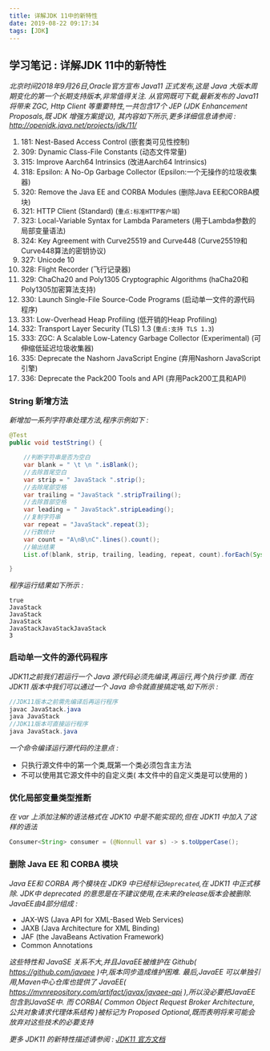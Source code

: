 ```yaml
---
title: 详解JDK 11中的新特性
date: 2019-08-22 09:17:34
tags: [JDK]
---
```


## 学习笔记 : 详解JDK 11中的新特性
*北京时间2018年9月26日,Oracle官方宣布 Java11 正式发布,这是 Java 大版本周期变化的第一个长期支持版本,非常值得关注. 从官网既可下载,最新发布的 Java11 将带来 ZGC, Http Client 等重要特性,一共包含17个 JEP (JDK Enhancement Proposals,既 JDK 增强方案提议), 其内容如下所示,更多详细信息请参阅 : http://openjdk.java.net/projects/jdk/11/*

1. 181: Nest-Based Access Control (嵌套类可见性控制)
2. 309: Dynamic Class-File Constants (动态文件常量)
3. 315: Improve Aarch64 Intrinsics (改进Aarch64 Intrinsics)
4. 318: Epsilon: A No-Op Garbage Collector (Epsilon:一个无操作的垃圾收集器)
5. 320: Remove the Java EE and CORBA Modules (删除Java EE和CORBA模块)
6. 321: HTTP Client (Standard) (`重点:标准HTTP客户端`)
7. 323: Local-Variable Syntax for Lambda Parameters (用于Lambda参数的局部变量语法)
8. 324: Key Agreement with Curve25519 and Curve448 (Curve25519和Curve448算法的密钥协议)
9. 327: Unicode 10
10. 328: Flight Recorder (飞行记录器)
11. 329: ChaCha20 and Poly1305 Cryptographic Algorithms (haCha20和Poly1305加密算法支持)
12. 330: Launch Single-File Source-Code Programs (启动单一文件的源代码程序)
13. 331: Low-Overhead Heap Profiling (低开销的Heap Profiling)
14. 332: Transport Layer Security (TLS) 1.3 (`重点:支持 TLS 1.3`)
15. 333: ZGC: A Scalable Low-Latency Garbage Collector (Experimental) (可伸缩低延迟垃圾收集器)
16. 335: Deprecate the Nashorn JavaScript Engine (弃用Nashorn JavaScript引擎)
17. 336: Deprecate the Pack200 Tools and API (弃用Pack200工具和API)


### String 新增方法
*新增加一系列字符串处理方法,程序示例如下 :*
```java
@Test
public void testString() {

    //判断字符串是否为空白
    var blank = " \t \n ".isBlank();
    //去除首尾空白
    var strip = " JavaStack ".strip();
    //去除尾部空格
    var trailing = "JavaStack ".stripTrailing();
    //去除首部空格
    var leading = " JavaStack".stripLeading();
    //复制字符串
    var repeat = "JavaStack".repeat(3);
    //行数统计
    var count = "A\nB\nC".lines().count();
    //输出结果
    List.of(blank, strip, trailing, leading, repeat, count).forEach(System.out::println);

}
```

*程序运行结果如下所示 :*
```
true
JavaStack
JavaStack
JavaStack
JavaStackJavaStackJavaStack
3
```


### 启动单一文件的源代码程序
*JDK11之前我们若运行一个 Java 源代码必须先编译,再运行,两个执行步骤. 而在 JDK11 版本中我们可以通过一个 Java 命令就直接搞定咯,如下所示 :*
```java
//JDK11版本之前需先编译后再运行程序
javac JavaStack.java
java JavaStack
//JDK11版本可直接运行程序
java JavaStack.java
```

*一个命令编译运行源代码的注意点 :*
* 只执行源文件中的第一个类,既第一个类必须包含主方法
* 不可以使用其它源文件中的自定义类( 本文件中的自定义类是可以使用的 )


### 优化局部变量类型推断
*在 var 上添加注解的语法格式在 JDK10 中是不能实现的,但在 JDK11 中加入了这样的语法*
```java
Consumer<String> consumer = (@Nonnull var s) -> s.toUpperCase();
```


### 删除 Java EE 和 CORBA 模块
*Java EE和 CORBA 两个模块在 JDK9 中已经标记`deprecated`,在 JDK11 中正式移除. JDK中 deprecated 的意思是在不建议使用,在未来的release版本会被删除. JavaEE由4部分组成 :*

* JAX-WS (Java API for XML-Based Web Services)
* JAXB (Java Architecture for XML Binding)
* JAF (the JavaBeans Activation Framework)
* Common Annotations

*这些特性和 JavaSE 关系不大,并且JavaEE被维护在 Github( https://github.com/javaee )中,版本同步造成维护困难. 最后,JavaEE 可以单独引用,Maven中心仓库也提供了 JavaEE( https://mvnrepository.com/artifact/javax/javaee-api ),所以没必要把JavaEE包含到JavaSE中. 而 CORBA( Common Object Request Broker Architecture,公共对象请求代理体系结构 )被标记为 Proposed Optional,既而表明将来可能会放弃对这些技术的必要支持*



*更多 JDK11 的新特性描述请参阅 : [JDK11 官方文档](https://docs.oracle.com/en/java/javase/11/)*